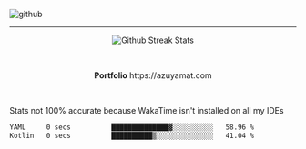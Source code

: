 ![github](https://media.discordapp.net/attachments/881363147364118528/1142610121697021952/background.png?width=1000&height=300)<br>
___
<p align="center">
  <img alt="Github Streak Stats" src="https://streak-stats.demolab.com?user=Azuyamat&theme=transparent&hide_border=true"/>
</p><br>
<p align="center">
      <strong>Portfolio</strong> https://azuyamat.com
</p><br>

Stats not 100% accurate because WakaTime isn't installed on all my IDEs
<!--START_SECTION:waka-->

```txt
YAML     0 secs          ██████████████▓░░░░░░░░░░   58.96 %
Kotlin   0 secs          ██████████▒░░░░░░░░░░░░░░   41.04 %
```

<!--END_SECTION:waka-->

